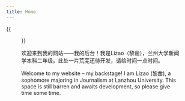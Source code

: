 ```yaml
---
title: Home
---
```


{{<figure src="/images/1.jpg" title="先用这个图片试一下吧（" width="450">}}

欢迎来到我的网站——我的后台！我是Lizao（黎凿），兰州大学新闻学本科二年级。此处一片荒芜还待开发，请给时间一点时间。

Welcome to my website – my backstage!  I am Lizao (黎凿), a sophomore majoring in Journalism at Lanzhou University.  This space is still barren and awaits development, so please give time some time.